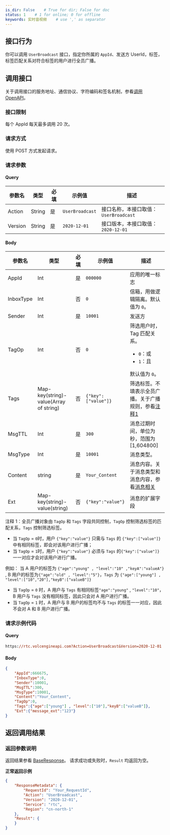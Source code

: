 ```yaml
---
is_dir: False    # True for dir; False for doc
status: 1    # 1 for online; 0 for offline
keywords: 实时音视频    # use ',' as separator
---
```


## 接口行为

你可以调用 `UserBroadcast` 接口，指定你所属的 `AppId`、发送方 UserId，标签，标签匹配关系对符合标签的用户进行全员广播。

## 调用接口

关于调用接口的服务地址、通信协议、字符编码和签名机制，参看[调用 OpenAPI](412251)。
### 接口限制

每个 AppId 每天最多调用 20 次。

### 请求方式

使用 POST 方式发起请求。

### 请求参数

#### Query

| 参数名 | 类型 | 必填 | 示例值 | 描述 |
| --- | --- | --- | --- | --- |
| Action | String | 是 | `UserBroadcast` | 接口名称，本接口取值：`UserBroadcast` |
| Version | String | 是 | `2020-12-01` | 接口版本，本接口取值：`2020-12-01` |

#### Body

| 参数名 | 类型 | 必填 | 示例值 | 描述 |
| --- | --- | --- | --- | --- |
| AppId | Int | 是 | `000000` | 应用的唯一标志 |
| InboxType | Int | 否 | `0` | 信箱，用做逻辑隔离。默认值为 `0`。 |
| Sender | Int | 是 | `10001` | 发送方 |
| TagOp | Int | 否 | `0` | 筛选用户时，Tag 匹配关系。<ul><li>`0`：或</li><li> `1`：且</li></ul>默认值为 `0`。 |
| Tags | Map-key(string)-value(Array of string) | 否 | `{"key":["value"]}` | 筛选标签。不填表示全员广播。关于广播规则，参看[注释1](#tag)|
| MsgTTL | Int | 是 | `300` | 消息过期时间，单位为秒，范围为[1,604800] |
| MsgType | Int | 是 |`10001`| 消息类型。 |
| Content | string | 是 | `Your_Content` | 消息内容。关于消息类型和消息内容，参看[消息相关](https://www.volcengine.com/docs/6348/372181#%E6%9C%8D%E5%8A%A1%E7%AB%AF) |
| Ext | 	Map-key(string)-value(string) | 否 | `{"key":"value"}` | 消息的扩展字段 |

<span id="tag"></span>
注释 1：全员广播对象由 `TagOp` 和 `Tags` 字段共同控制，`TagOp` 控制筛选标签的匹配关系，`Tags` 控制筛选标签。
- 当 `TagOp` = `0`时，用户 `{"key":"value"}` 只需与 `Tags` 的 `{"key":["value"]}` 中有相同标签，即会对该用户进行广播；
- 当 `TagOp` = `1`时，用户 `{"key":"value"}` 必须与 `Tags` 的`{"key":["value"]}` 一一对应才会对该用户进行广播。

例如： 当 A 用户的标签为 `{"age":"young" , "level":"10" ,"keyA":"valueA"} `, B 用户的标签为`{"age":"old" , "level":"5"}`，`Tags` 为 `{"age":["young"] , "level":["10","20"],"keyB":["valueB"]}` 
  - 当 `TagOp` = `0` 时，A 用户与 `Tags` 有相同标签`"age":"young"` , `"level":"10"`， B 用户与 `Tags` 没有相同标签，因此只会对 A 用户进行广播。
  -  当 `TagOp` = `1` 时，A 用户与 B 用户的标签均不与 `Tags` 的标签一一对应，因此不会对 A 和 B 用户进行广播。

### 请求示例代码

#### Query

```postscript
https://rtc.volcengineapi.com?Action=UserBroadcast&Version=2020-12-01
```

#### Body

```Json
{
    "AppId":666675,
    "InboxType":0,
    "Sender":10001,
    "MsgTTL":300,
    "MsgType":10001,
    "Content":"Your_Content",
    "TagOp":0,
    "Tags":{"age":["young"] , "level":["10"],"keyB":["valueB"]},
    "Ext":{"message_ext":"123"}
}
```

## 返回调用结果

### 返回参数说明

返回结果参看 [BaseResponse](192711.md#baseresponse)。
请求成功或失败时，`Result` 均返回为空。


**正常返回示例**

```json
{
    "ResponseMetadata": {
        "RequestId": "Your_RequestId",
        "Action": "UserBroadcast",
        "Version": "2020-12-01",
        "Service": "rtc",
        "Region": "cn-north-1"
    },
    "Result": {
    }
}
```
